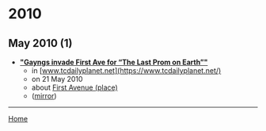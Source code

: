 # 2010

## May 2010 (1)

 - [**"Gayngs invade First Ave for “The Last Prom on Earth”"**](https://www.tcdailyplanet.net/music-gayngs-invade-first-ave-last-prom-earth/)
    - in [www.tcdailyplanet.net](https://www.tcdailyplanet.net/)
    - on 21 May 2010
    - about [First Avenue (place)](../../topics/place/first-avenue/index.md)
    - ([mirror](https://web.archive.org/web/*/https://www.tcdailyplanet.net/music-gayngs-invade-first-ave-last-prom-earth/))

----

[Home](../index.md)
